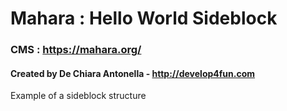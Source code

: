 # Mahara : Hello World Sideblock
### CMS : https://mahara.org/
#### Created by De Chiara Antonella - http://develop4fun.com

Example of a sideblock structure
